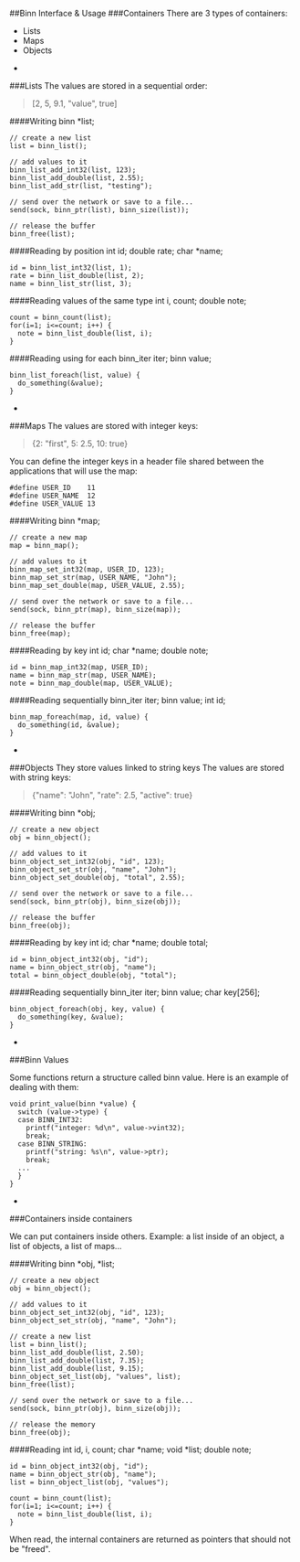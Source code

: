 ##Binn Interface & Usage
###Containers
There are 3 types of containers:

* Lists
* Maps
* Objects

-
###Lists
The values are stored in a sequential order:

> [2, 5, 9.1, "value", true]

####Writing
	binn *list;
	
	// create a new list
	list = binn_list();
	
	// add values to it
	binn_list_add_int32(list, 123);
	binn_list_add_double(list, 2.55);
	binn_list_add_str(list, "testing");
	
	// send over the network or save to a file...
	send(sock, binn_ptr(list), binn_size(list));
	
	// release the buffer
	binn_free(list);

####Reading by position
	int id;
	double rate;
	char *name;

	id = binn_list_int32(list, 1);
	rate = binn_list_double(list, 2);
	name = binn_list_str(list, 3);

####Reading values of the same type
	int i, count;
	double note;
	
	count = binn_count(list);
	for(i=1; i<=count; i++) {
	  note = binn_list_double(list, i);
	}

####Reading using for each
	binn_iter iter;
	binn value;
	
	binn_list_foreach(list, value) {
	  do_something(&value);
	}

-
###Maps
The values are stored with integer keys:
> {2: "first", 5: 2.5, 10: true}

You can define the integer keys in a header file shared between the applications that will use the map:

	#define USER_ID    11
	#define USER_NAME  12
	#define USER_VALUE 13

####Writing
	binn *map;
	
	// create a new map
	map = binn_map();
	
	// add values to it
	binn_map_set_int32(map, USER_ID, 123);
	binn_map_set_str(map, USER_NAME, "John");
	binn_map_set_double(map, USER_VALUE, 2.55);
	
	// send over the network or save to a file...
	send(sock, binn_ptr(map), binn_size(map));
	
	// release the buffer
	binn_free(map);

####Reading by key
	int id;
	char *name;
	double note;

	id = binn_map_int32(map, USER_ID);
	name = binn_map_str(map, USER_NAME);
	note = binn_map_double(map, USER_VALUE);

####Reading sequentially
	binn_iter iter;
	binn value;
	int id;
	
	binn_map_foreach(map, id, value) {
	  do_something(id, &value);
	}

-
###Objects
They store values linked to string keys
The values are stored with string keys:
> {"name": "John", "rate": 2.5, "active": true}

####Writing
	binn *obj;
	
	// create a new object
	obj = binn_object();
	
	// add values to it
	binn_object_set_int32(obj, "id", 123);
	binn_object_set_str(obj, "name", "John");
	binn_object_set_double(obj, "total", 2.55);

	// send over the network or save to a file...
	send(sock, binn_ptr(obj), binn_size(obj));

	// release the buffer
	binn_free(obj);

####Reading by key
	int id;
	char *name;
	double total;

	id = binn_object_int32(obj, "id");
	name = binn_object_str(obj, "name");
	total = binn_object_double(obj, "total");

####Reading sequentially
	binn_iter iter;
	binn value;
	char key[256];
	
	binn_object_foreach(obj, key, value) {
	  do_something(key, &value);
	}

-
###Binn Values

Some functions return a structure called binn value. Here is an example of dealing with them:

	void print_value(binn *value) {
	  switch (value->type) {
	  case BINN_INT32:
	    printf("integer: %d\n", value->vint32);
	    break;
	  case BINN_STRING:
	    printf("string: %s\n", value->ptr);
	    break;
	  ...
	  }
	}

-
###Containers inside containers

We can put containers inside others. Example: a list inside of an object, a list of objects, a list of maps...

####Writing
	binn *obj, *list;
	
	// create a new object
	obj = binn_object();
	
	// add values to it
	binn_object_set_int32(obj, "id", 123);
	binn_object_set_str(obj, "name", "John");
	
	// create a new list
	list = binn_list();
	binn_list_add_double(list, 2.50);
	binn_list_add_double(list, 7.35);
	binn_list_add_double(list, 9.15);
	binn_object_set_list(obj, "values", list);
	binn_free(list);
	
	// send over the network or save to a file...
	send(sock, binn_ptr(obj), binn_size(obj));

	// release the memory
	binn_free(obj);

####Reading
	int id, i, count;
	char *name;
	void *list;
	double note;

	id = binn_object_int32(obj, "id");
	name = binn_object_str(obj, "name");
	list = binn_object_list(obj, "values");

	count = binn_count(list);
	for(i=1; i<=count; i++) {
	  note = binn_list_double(list, i);
	}

When read, the internal containers are returned as pointers that should not be "freed".
